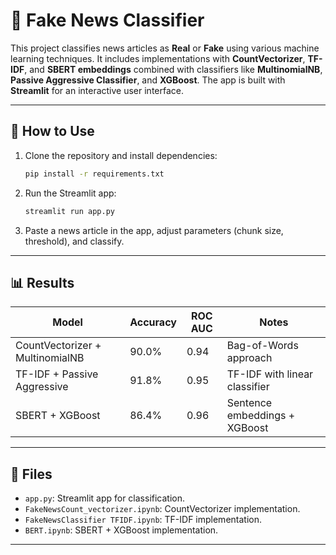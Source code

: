 # 📰 Fake News Classifier

This project classifies news articles as **Real** or **Fake** using various machine learning techniques. It includes implementations with **CountVectorizer**, **TF-IDF**, and **SBERT embeddings** combined with classifiers like **MultinomialNB**, **Passive Aggressive Classifier**, and **XGBoost**. The app is built with **Streamlit** for an interactive user interface.

---

## 🚀 How to Use

1. Clone the repository and install dependencies:
   ```bash
   pip install -r requirements.txt
   ```
2. Run the Streamlit app:
   ```bash
   streamlit run app.py
   ```
3. Paste a news article in the app, adjust parameters (chunk size, threshold), and classify.

---

## 📊 Results

| **Model**                     | **Accuracy** | **ROC AUC** | **Notes**                     |
|-------------------------------|--------------|-------------|--------------------------------|
| CountVectorizer + MultinomialNB | 90.0%       | 0.94        | Bag-of-Words approach          |
| TF-IDF + Passive Aggressive    | 91.8%       | 0.95        | TF-IDF with linear classifier  |
| SBERT + XGBoost                | 86.4%       | 0.96        | Sentence embeddings + XGBoost  |

---

## 📂 Files

- `app.py`: Streamlit app for classification.
- `FakeNewsCount_vectorizer.ipynb`: CountVectorizer implementation.
- `FakeNewsClassifier TFIDF.ipynb`: TF-IDF implementation.
- `BERT.ipynb`: SBERT + XGBoost implementation.

---
